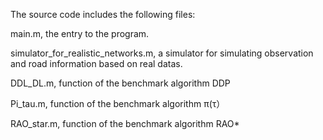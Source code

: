 The source code includes the following files:

main.m, the entry to the program.

simulator_for_realistic_networks.m, a simulator for simulating observation and road information based on real datas.

DDL_DL.m,  function of the benchmark algorithm DDP

Pi_tau.m, function of the benchmark algorithm π(τ）

RAO_star.m, function of the benchmark algorithm RAO*

